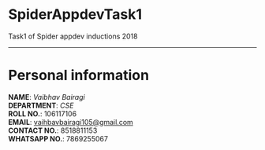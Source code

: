 # SpiderAppdevTask1
Task1 of Spider appdev inductions 2018

---

# Personal information
**NAME**: *Vaibhav Bairagi*\
**DEPARTMENT**: *CSE*\
**ROLL NO.**: 106117106\
**EMAIL**: vaihbavbairagi105@gmail.com\
**CONTACT NO.**: 8518811153\
**WHATSAPP NO.**: 7869255067
